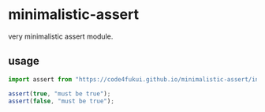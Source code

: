 # minimalistic-assert

very minimalistic assert module.

## usage

```js
import assert from "https://code4fukui.github.io/minimalistic-assert/index.js";

assert(true, "must be true");
assert(false, "must be true");
```
